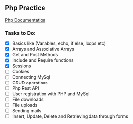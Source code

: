 ## Php Practice

[Php Documentation](https://www.php.net/manual/en/index.php "Documentation of Php")

### Tasks to Do:
- [x] Basics like (Variables, echo, if else, loops etc)
- [x] Arrays and Associative Arrays
- [x] Get and Post Methods
- [x] Include and Require functions
- [x] Sessions
- [ ] Cookies
- [ ] Connecting MySql
- [ ] CRUD operations
- [ ] Php Rest API
- [ ] User registration with PHP and MySql
- [ ] File downloads
- [ ] File uploads
- [ ] Sending mails
- [ ] Insert, Update, Delete and Retrieving data through forms
